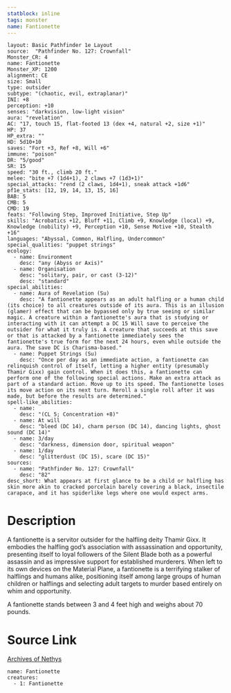 ```yaml
---
statblock: inline
tags: monster
name: Fantionette
---
```

```statblock
layout: Basic Pathfinder 1e Layout
source:  "Pathfinder No. 127: Crownfall"
Monster_CR: 4
name: Fantionette
Monster_XP: 1200
alignment: CE
size: Small
type: outsider
subtype: "(chaotic, evil, extraplanar)"
INI: +8
perception: +10
senses: "darkvision, low-light vision"
aura: "revelation"
AC: "17, touch 15, flat-footed 13 (dex +4, natural +2, size +1)"
HP: 37
HP_extra: ""
HD: 5d10+10
saves: "Fort +3, Ref +8, Will +6"
immune: "poison"
DR: "5/good"
SR: 15
speed: "30 ft., climb 20 ft."
melee: "bite +7 (1d4+1), 2 claws +7 (1d3+1)"
special_attacks: "rend (2 claws, 1d4+1), sneak attack +1d6"
pf1e_stats: [12, 19, 14, 13, 15, 16]
BAB: 5
CMB: 5
CMD: 19
feats: "Following Step, Improved Initiative, Step Up"
skills: "Acrobatics +12, Bluff +11, Climb +9, Knowledge (local) +9, Knowledge (nobility) +9, Perception +10, Sense Motive +10, Stealth +16"
languages: "Abyssal, Common, Halfling, Undercommon"
special_qualities: "puppet strings"
ecology:
  - name: Environment
    desc: "any (Abyss or Axis)"
  - name: Organisation
    desc: "solitary, pair, or cast (3-12)"
    desc: "standard"
special_abilities:
  - name: Aura of Revelation (Su)
    desc: "A fantionette appears as an adult halfling or a human child (its choice) to all creatures outside of its aura. This is an illusion (glamer) effect that can be bypassed only by true seeing or similar magic. A creature within a fantionette's aura that is studying or interacting with it can attempt a DC 15 Will save to perceive the outsider for what it truly is. A creature that succeeds at this save or that is attacked by a fantionette immediately sees the fantionette's true form for the next 24 hours, even while outside the aura. The save DC is Charisma-based."
  - name: Puppet Strings (Su)
    desc: "Once per day as an immediate action, a fantionette can relinquish control of itself, letting a higher entity (presumably Thamir Gixx) gain control. When it does this, a fantionette can perform one of the following special actions. Make an extra attack as part of a standard action. Move up to its speed. The fantionette loses its move action on its next turn. Reroll a single roll after it was made, but before the results are determined."
spell-like_abilities:
  - name:
    desc: "(CL 5; Concentration +8)"
  - name: At will
    desc: "bleed (DC 14), charm person (DC 14), dancing lights, ghost sound (DC 14)"
  - name: 3/day
    desc: "darkness, dimension door, spiritual weapon"
  - name: 1/day
    desc: "glitterdust (DC 15), scare (DC 15)"
sources:
  - name: "Pathfinder No. 127: Crownfall"
    desc: "82"
desc_short: What appears at first glance to be a child or halfling has skin more akin to cracked porcelain barely covering a black, insectile carapace, and it has spiderlike legs where one would expect arms.
```
# Description
A fantionette is a servitor outsider for the halfling deity Thamir Gixx. It embodies the halfling god’s association with assassination and opportunity, presenting itself to loyal followers of the Silent Blade both as a powerful assassin and as impressive support for established murderers. When left to its own devices on the Material Plane, a fantionette is a terrifying stalker of halflings and humans alike, positioning itself among large groups of human children or halflings and selecting adult targets to murder based entirely on whim and opportunity.

 A fantionette stands between 3 and 4 feet high and weighs about 70 pounds.
# Source Link
[Archives of Nethys](https://aonprd.com/MonsterDisplay.aspx?ItemName=Fantionette)
```encounter-table
name: Fantionette
creatures:
  - 1: Fantionette
```
